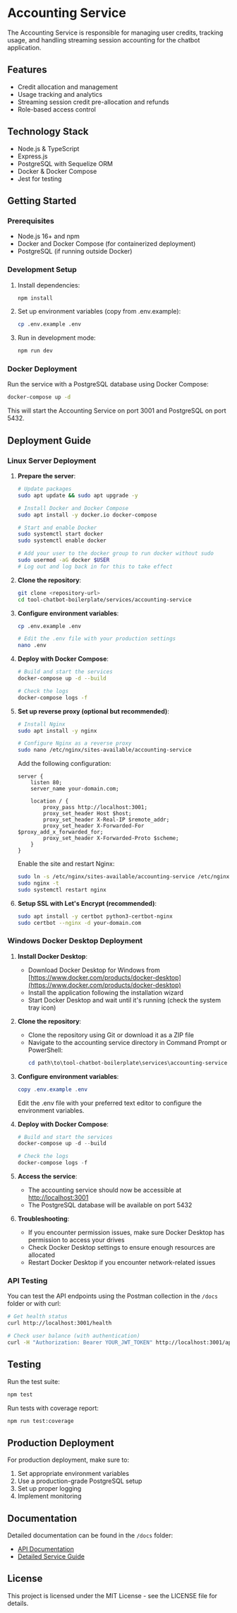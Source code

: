 # Accounting Service

The Accounting Service is responsible for managing user credits, tracking usage, and handling streaming session accounting for the chatbot application.

## Features

- Credit allocation and management
- Usage tracking and analytics
- Streaming session credit pre-allocation and refunds
- Role-based access control

## Technology Stack

- Node.js & TypeScript
- Express.js
- PostgreSQL with Sequelize ORM
- Docker & Docker Compose
- Jest for testing

## Getting Started

### Prerequisites

- Node.js 16+ and npm
- Docker and Docker Compose (for containerized deployment)
- PostgreSQL (if running outside Docker)

### Development Setup

1. Install dependencies:
   ```bash
   npm install
   ```

2. Set up environment variables (copy from .env.example):
   ```bash
   cp .env.example .env
   ```

3. Run in development mode:
   ```bash
   npm run dev
   ```

### Docker Deployment

Run the service with a PostgreSQL database using Docker Compose:

```bash
docker-compose up -d
```

This will start the Accounting Service on port 3001 and PostgreSQL on port 5432.

## Deployment Guide

### Linux Server Deployment

1. **Prepare the server**:
   ```bash
   # Update packages
   sudo apt update && sudo apt upgrade -y
   
   # Install Docker and Docker Compose
   sudo apt install -y docker.io docker-compose
   
   # Start and enable Docker
   sudo systemctl start docker
   sudo systemctl enable docker
   
   # Add your user to the docker group to run docker without sudo
   sudo usermod -aG docker $USER
   # Log out and log back in for this to take effect
   ```

2. **Clone the repository**:
   ```bash
   git clone <repository-url>
   cd tool-chatbot-boilerplate/services/accounting-service
   ```

3. **Configure environment variables**:
   ```bash
   cp .env.example .env
   
   # Edit the .env file with your production settings
   nano .env
   ```

4. **Deploy with Docker Compose**:
   ```bash
   # Build and start the services
   docker-compose up -d --build
   
   # Check the logs
   docker-compose logs -f
   ```

5. **Set up reverse proxy (optional but recommended)**:
   ```bash
   # Install Nginx
   sudo apt install -y nginx
   
   # Configure Nginx as a reverse proxy
   sudo nano /etc/nginx/sites-available/accounting-service
   ```

   Add the following configuration:
   ```nginx
   server {
       listen 80;
       server_name your-domain.com;
       
       location / {
           proxy_pass http://localhost:3001;
           proxy_set_header Host $host;
           proxy_set_header X-Real-IP $remote_addr;
           proxy_set_header X-Forwarded-For $proxy_add_x_forwarded_for;
           proxy_set_header X-Forwarded-Proto $scheme;
       }
   }
   ```

   Enable the site and restart Nginx:
   ```bash
   sudo ln -s /etc/nginx/sites-available/accounting-service /etc/nginx/sites-enabled/
   sudo nginx -t
   sudo systemctl restart nginx
   ```

6. **Setup SSL with Let's Encrypt (recommended)**:
   ```bash
   sudo apt install -y certbot python3-certbot-nginx
   sudo certbot --nginx -d your-domain.com
   ```

### Windows Docker Desktop Deployment

1. **Install Docker Desktop**:
   - Download Docker Desktop for Windows from [https://www.docker.com/products/docker-desktop](https://www.docker.com/products/docker-desktop)
   - Install the application following the installation wizard
   - Start Docker Desktop and wait until it's running (check the system tray icon)

2. **Clone the repository**:
   - Clone the repository using Git or download it as a ZIP file
   - Navigate to the accounting service directory in Command Prompt or PowerShell:
     ```powershell
     cd path\to\tool-chatbot-boilerplate\services\accounting-service
     ```

3. **Configure environment variables**:
   ```powershell
   copy .env.example .env
   ```
   Edit the .env file with your preferred text editor to configure the environment variables.

4. **Deploy with Docker Compose**:
   ```powershell
   # Build and start the services
   docker-compose up -d --build
   
   # Check the logs
   docker-compose logs -f
   ```

5. **Access the service**:
   - The accounting service should now be accessible at [http://localhost:3001](http://localhost:3001)
   - The PostgreSQL database will be available on port 5432

6. **Troubleshooting**:
   - If you encounter permission issues, make sure Docker Desktop has permission to access your drives
   - Check Docker Desktop settings to ensure enough resources are allocated
   - Restart Docker Desktop if you encounter network-related issues

### API Testing

You can test the API endpoints using the Postman collection in the `/docs` folder or with curl:

```bash
# Get health status
curl http://localhost:3001/health

# Check user balance (with authentication)
curl -H "Authorization: Bearer YOUR_JWT_TOKEN" http://localhost:3001/api/credits/balance
```

## Testing

Run the test suite:

```bash
npm test
```

Run tests with coverage report:

```bash
npm run test:coverage
```

## Production Deployment

For production deployment, make sure to:

1. Set appropriate environment variables
2. Use a production-grade PostgreSQL setup
3. Set up proper logging
4. Implement monitoring

## Documentation

Detailed documentation can be found in the `/docs` folder:

- [API Documentation](./docs/api.md)
- [Detailed Service Guide](./docs/README.md)

## License

This project is licensed under the MIT License - see the LICENSE file for details.